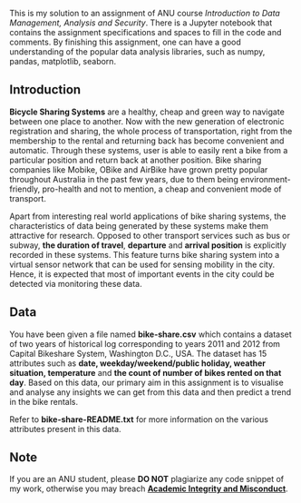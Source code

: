 This is my solution to an assignment of ANU course *Introduction to Data Management, Analysis and Security*. There is a Jupyter notebook that contains the assignment specifications and spaces to fill in the code and comments. By finishing this assignment, one can have a good understanding of the popular data analysis libraries, such as numpy, pandas, matplotlib, seaborn.  

## Introduction
**Bicycle Sharing Systems** are a healthy, cheap and green way to navigate between one place to another. Now with the new generation of electronic registration and sharing, the whole process of transportation, right from the membership to the rental and returning back has become convenient and automatic. Through these systems, user is able to easily rent a bike from a particular position and return back at another position. Bike sharing companies like Mobike, OBike and AirBike have grown pretty popular throughout Australia in the past few years, due to them being environment-friendly, pro-health and not to mention, a cheap and convenient mode of transport.  

Apart from interesting real world applications of bike sharing systems, the characteristics of data being generated by these systems make them attractive for research. Opposed to other transport services such as bus or subway, **the duration of travel**, **departure** and **arrival position** is explicitly recorded in these systems. This feature turns bike sharing system into a virtual sensor network that can be used for sensing mobility in the city. Hence, it is expected that most of important events in the city could be detected via monitoring these data.  

## Data
You have been given a file named **bike-share.csv** which contains a dataset of two years of historical log corresponding to years 2011 and 2012 from Capital Bikeshare System, Washington D.C., USA. The dataset has 15 attributes such as **date, weekday/weekend/public holiday, weather situation, temperature** and **the count of number of bikes rented on that day**. Based on this data, our primary aim in this assignment is to visualise and analyse any insights we can get from this data and then predict a trend in the bike rentals.  

Refer to **bike-share-README.txt** for more information on the various attributes present in this data.  

## Note
If you are an ANU student, please **DO NOT** plagiarize any code snippet of my work, otherwise you may breach **[Academic Integrity and Misconduct](https://cecs.anu.edu.au/current-students/policies-and-resources/academic-integrity-and-misconduct)**.  
